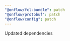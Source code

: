 ```yaml
---
"@onflow/fcl-bundle": patch
"@onflow/protobuf": patch
"@onflow/config": patch
---
```


Updated dependencies
